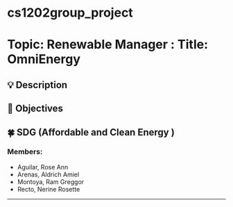 # cs1202group_project

# Topic: Renewable Manager : Title: OmniEnergy
    
## :bulb: Description

## :mag_right: Objectives

## :four_leaf_clover: SDG (Affordable and Clean Energy ) 

### Members:
- Aguilar, Rose Ann
- Arenas, Aldrich Amiel
- Montoya, Ram Greggor
- Recto, Nerine Rosette
---
